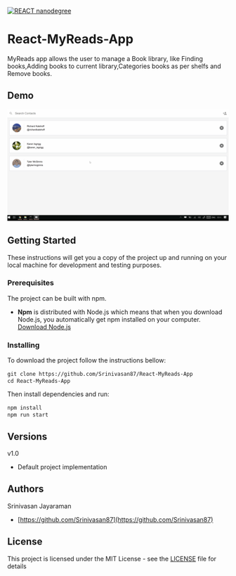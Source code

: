 [![REACT nanodegree](https://img.shields.io/badge/udacity-REACTND-02b3e4.svg?style=flat)](https://www.udacity.com/course/react-nanodegree--nd019)
# React-MyReads-App

MyReads app allows the user to manage a Book library, like Finding books,Adding books to current library,Categories books as per shelfs and Remove books.

## Demo
![Gif](https://github.com/Srinivasan87/React-Contacts-App/blob/master/Contacts.gif)

## Getting Started

These instructions will get you a copy of the project up and running on your local machine for development and testing purposes.

### Prerequisites

The project can be built with npm.

* **Npm** is distributed with Node.js which means that when you download Node.js, you automatically get npm installed on your computer. [Download Node.js](https://nodejs.org/en/download/)

### Installing

To download the project follow the instructions bellow:

```
git clone https://github.com/Srinivasan87/React-MyReads-App
cd React-MyReads-App
```

Then install dependencies and run:

```
npm install
npm run start
```

## Versions

v1.0
* Default project implementation

## Authors

Srinivasan Jayaraman
* [https://github.com/Srinivasan87](https://github.com/Srinivasan87)

## License

This project is licensed under the MIT License - see the [LICENSE](LICENSE) file for details
